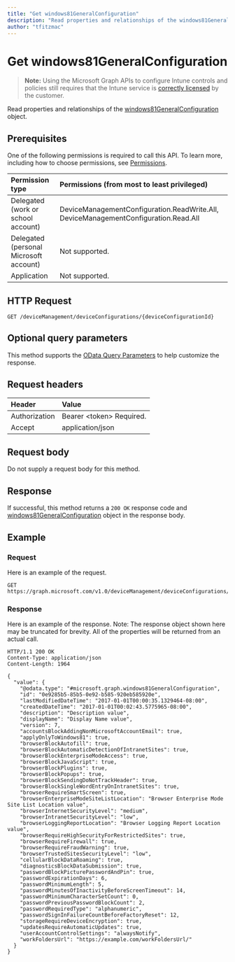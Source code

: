 ```yaml
---
title: "Get windows81GeneralConfiguration"
description: "Read properties and relationships of the windows81GeneralConfiguration object."author: "tfitzmac"
---
```


# Get windows81GeneralConfiguration

> **Note:** Using the Microsoft Graph APIs to configure Intune controls and policies still requires that the Intune service is [correctly licensed](https://go.microsoft.com/fwlink/?linkid=839381) by the customer.

Read properties and relationships of the [windows81GeneralConfiguration](../resources/intune-deviceconfig-windows81generalconfiguration.md) object.
## Prerequisites
One of the following permissions is required to call this API. To learn more, including how to choose permissions, see [Permissions](/graph/permissions-reference).

|Permission type|Permissions (from most to least privileged)|
|:---|:---|
|Delegated (work or school account)|DeviceManagementConfiguration.ReadWrite.All, DeviceManagementConfiguration.Read.All|
|Delegated (personal Microsoft account)|Not supported.|
|Application|Not supported.|

## HTTP Request
<!-- {
  "blockType": "ignored"
}
-->
``` http
GET /deviceManagement/deviceConfigurations/{deviceConfigurationId}
```

## Optional query parameters
This method supports the [OData Query Parameters](https://developer.microsoft.com/graph/docs/concepts/query_parameters) to help customize the response.
## Request headers
|Header|Value|
|:---|:---|
|Authorization|Bearer &lt;token&gt; Required.|
|Accept|application/json|

## Request body
Do not supply a request body for this method.

## Response
If successful, this method returns a `200 OK` response code and [windows81GeneralConfiguration](../resources/intune-deviceconfig-windows81generalconfiguration.md) object in the response body.

## Example
### Request
Here is an example of the request.
``` http
GET https://graph.microsoft.com/v1.0/deviceManagement/deviceConfigurations/{deviceConfigurationId}
```

### Response
Here is an example of the response. Note: The response object shown here may be truncated for brevity. All of the properties will be returned from an actual call.
``` http
HTTP/1.1 200 OK
Content-Type: application/json
Content-Length: 1964

{
  "value": {
    "@odata.type": "#microsoft.graph.windows81GeneralConfiguration",
    "id": "0e9285b5-85b5-0e92-b585-920eb585920e",
    "lastModifiedDateTime": "2017-01-01T00:00:35.1329464-08:00",
    "createdDateTime": "2017-01-01T00:02:43.5775965-08:00",
    "description": "Description value",
    "displayName": "Display Name value",
    "version": 7,
    "accountsBlockAddingNonMicrosoftAccountEmail": true,
    "applyOnlyToWindows81": true,
    "browserBlockAutofill": true,
    "browserBlockAutomaticDetectionOfIntranetSites": true,
    "browserBlockEnterpriseModeAccess": true,
    "browserBlockJavaScript": true,
    "browserBlockPlugins": true,
    "browserBlockPopups": true,
    "browserBlockSendingDoNotTrackHeader": true,
    "browserBlockSingleWordEntryOnIntranetSites": true,
    "browserRequireSmartScreen": true,
    "browserEnterpriseModeSiteListLocation": "Browser Enterprise Mode Site List Location value",
    "browserInternetSecurityLevel": "medium",
    "browserIntranetSecurityLevel": "low",
    "browserLoggingReportLocation": "Browser Logging Report Location value",
    "browserRequireHighSecurityForRestrictedSites": true,
    "browserRequireFirewall": true,
    "browserRequireFraudWarning": true,
    "browserTrustedSitesSecurityLevel": "low",
    "cellularBlockDataRoaming": true,
    "diagnosticsBlockDataSubmission": true,
    "passwordBlockPicturePasswordAndPin": true,
    "passwordExpirationDays": 6,
    "passwordMinimumLength": 5,
    "passwordMinutesOfInactivityBeforeScreenTimeout": 14,
    "passwordMinimumCharacterSetCount": 0,
    "passwordPreviousPasswordBlockCount": 2,
    "passwordRequiredType": "alphanumeric",
    "passwordSignInFailureCountBeforeFactoryReset": 12,
    "storageRequireDeviceEncryption": true,
    "updatesRequireAutomaticUpdates": true,
    "userAccountControlSettings": "alwaysNotify",
    "workFoldersUrl": "https://example.com/workFoldersUrl/"
  }
}
```



